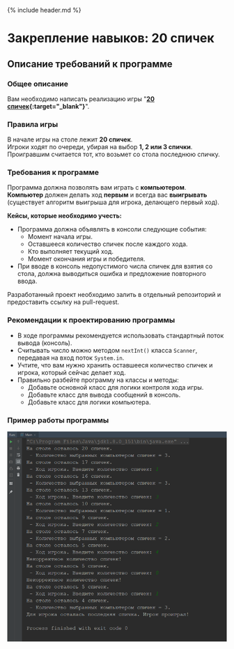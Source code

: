 {% include header.md %}

Закрепление навыков: 20 спичек
===

Описание требований к программе
---------------------
### Общее описание
Вам необходимо написать реализацию игры "**[20 спичек](http://www.fortboyard.ru/inter/jeux/batonnets){:target="_blank"}**".

### Правила игры
В начале игры на столе лежит **20 спичек**.  
Игроки ходят по очереди, убирая на выбор **1, 2 или 3 спички**.  
Проигравшим считается тот, кто возьмет со стола последнюю спичку.

### Требования к программе
Программа должна позволять вам играть с **компьютером**.  
**Компьютер** должен делать ход **первым** и всегда вас **выигрывать** (существует алгоритм выигрыша для игрока, делающего первый ход).  

**Кейсы, которые необходимо учесть:**
+ Программа должна объявлять в консоли следующие события: 
  + Момент начала игры.
  + Оставшееся количество спичек после каждого хода.
  + Кто выполняет текущий ход.
  + Момент окончания игры и победителя.
+ При вводе в консоль недопустимого числа спичек для взятия со стола, должна выводиться ошибка и предложение повторного ввода.

Разработанный проект необходимо залить в отдельный репозиторий и предоставить ссылку на pull-request.

### Рекомендации к проектированию программы
+ В ходе программы рекомендуется использовать стандартный поток вывода (консоль).
+ Считывать число можно методом `nextInt()` класса `Scanner`, передавая на вход поток `System.in`.
+ Учтите, что вам нужно хранить оставшееся количество спичек и игрока, который сейчас делает ход.
+ Правильно разбейте программу на классы и методы:
  + Добавьте основной класс для логики контроля хода игры.
  + Добавьте класс для вывода сообщений в консоль.
  + Добавьте класс для логики компьютера.

### Пример работы программы
![20_matches](./img/out-example.png)
